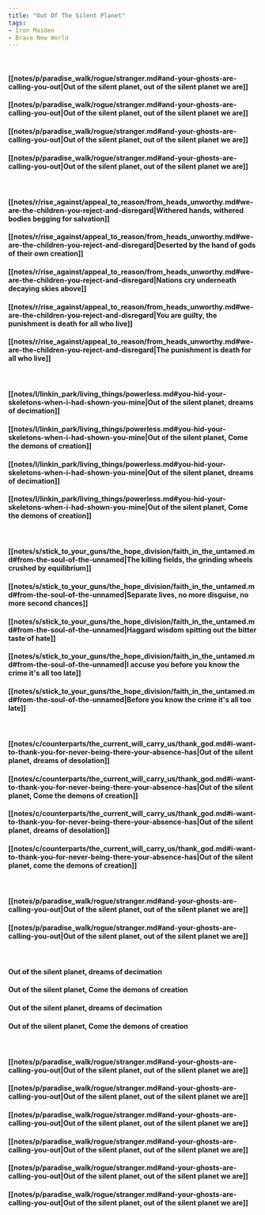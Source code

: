 ```yaml
---
title: "Out Of The Silent Planet"
tags:
- Iron Maiden
- Brave New World
---
```

&nbsp;
#### [[notes/p/paradise_walk/rogue/stranger.md#and-your-ghosts-are-calling-you-out|Out of the silent planet, out of the silent planet we are]]
#### [[notes/p/paradise_walk/rogue/stranger.md#and-your-ghosts-are-calling-you-out|Out of the silent planet, out of the silent planet we are]]
#### [[notes/p/paradise_walk/rogue/stranger.md#and-your-ghosts-are-calling-you-out|Out of the silent planet, out of the silent planet we are]]
#### [[notes/p/paradise_walk/rogue/stranger.md#and-your-ghosts-are-calling-you-out|Out of the silent planet, out of the silent planet we are]]
&nbsp;
#### [[notes/r/rise_against/appeal_to_reason/from_heads_unworthy.md#we-are-the-children-you-reject-and-disregard|Withered hands, withered bodies begging for salvation]]
#### [[notes/r/rise_against/appeal_to_reason/from_heads_unworthy.md#we-are-the-children-you-reject-and-disregard|Deserted by the hand of gods of their own creation]]
#### [[notes/r/rise_against/appeal_to_reason/from_heads_unworthy.md#we-are-the-children-you-reject-and-disregard|Nations cry underneath decaying skies above]]
#### [[notes/r/rise_against/appeal_to_reason/from_heads_unworthy.md#we-are-the-children-you-reject-and-disregard|You are guilty, the punishment is death for all who live]]
#### [[notes/r/rise_against/appeal_to_reason/from_heads_unworthy.md#we-are-the-children-you-reject-and-disregard|The punishment is death for all who live]]
&nbsp;
#### [[notes/l/linkin_park/living_things/powerless.md#you-hid-your-skeletons-when-i-had-shown-you-mine|Out of the silent planet, dreams of decimation]]
#### [[notes/l/linkin_park/living_things/powerless.md#you-hid-your-skeletons-when-i-had-shown-you-mine|Out of the silent planet, Come the demons of creation]]
#### [[notes/l/linkin_park/living_things/powerless.md#you-hid-your-skeletons-when-i-had-shown-you-mine|Out of the silent planet, dreams of decimation]]
#### [[notes/l/linkin_park/living_things/powerless.md#you-hid-your-skeletons-when-i-had-shown-you-mine|Out of the silent planet, Come the demons of creation]]
&nbsp;
#### [[notes/s/stick_to_your_guns/the_hope_division/faith_in_the_untamed.md#from-the-soul-of-the-unnamed|The killing fields, the grinding wheels crushed by equilibrium]]
#### [[notes/s/stick_to_your_guns/the_hope_division/faith_in_the_untamed.md#from-the-soul-of-the-unnamed|Separate lives, no more disguise, no more second chances]]
#### [[notes/s/stick_to_your_guns/the_hope_division/faith_in_the_untamed.md#from-the-soul-of-the-unnamed|Haggard wisdom spitting out the bitter taste of hate]]
#### [[notes/s/stick_to_your_guns/the_hope_division/faith_in_the_untamed.md#from-the-soul-of-the-unnamed|I accuse you before you know the crime it's all too late]]
#### [[notes/s/stick_to_your_guns/the_hope_division/faith_in_the_untamed.md#from-the-soul-of-the-unnamed|Before you know the crime it's all too late]]
&nbsp;
#### [[notes/c/counterparts/the_current_will_carry_us/thank_god.md#i-want-to-thank-you-for-never-being-there-your-absence-has|Out of the silent planet, dreams of desolation]]
#### [[notes/c/counterparts/the_current_will_carry_us/thank_god.md#i-want-to-thank-you-for-never-being-there-your-absence-has|Out of the silent planet, Come the demons of creation]]
#### [[notes/c/counterparts/the_current_will_carry_us/thank_god.md#i-want-to-thank-you-for-never-being-there-your-absence-has|Out of the silent planet, dreams of desolation]]
#### [[notes/c/counterparts/the_current_will_carry_us/thank_god.md#i-want-to-thank-you-for-never-being-there-your-absence-has|Out of the silent planet, come the demons of creation]]
&nbsp;
#### [[notes/p/paradise_walk/rogue/stranger.md#and-your-ghosts-are-calling-you-out|Out of the silent planet, out of the silent planet we are]]
#### [[notes/p/paradise_walk/rogue/stranger.md#and-your-ghosts-are-calling-you-out|Out of the silent planet, out of the silent planet we are]]
&nbsp;
#### Out of the silent planet, dreams of decimation
#### Out of the silent planet, Come the demons of creation
#### Out of the silent planet, dreams of decimation
#### Out of the silent planet, Come the demons of creation
&nbsp;
#### [[notes/p/paradise_walk/rogue/stranger.md#and-your-ghosts-are-calling-you-out|Out of the silent planet, out of the silent planet we are]]
#### [[notes/p/paradise_walk/rogue/stranger.md#and-your-ghosts-are-calling-you-out|Out of the silent planet, out of the silent planet we are]]
#### [[notes/p/paradise_walk/rogue/stranger.md#and-your-ghosts-are-calling-you-out|Out of the silent planet, out of the silent planet we are]]
#### [[notes/p/paradise_walk/rogue/stranger.md#and-your-ghosts-are-calling-you-out|Out of the silent planet, out of the silent planet we are]]
#### [[notes/p/paradise_walk/rogue/stranger.md#and-your-ghosts-are-calling-you-out|Out of the silent planet, out of the silent planet we are]]
#### [[notes/p/paradise_walk/rogue/stranger.md#and-your-ghosts-are-calling-you-out|Out of the silent planet, out of the silent planet we are]]
